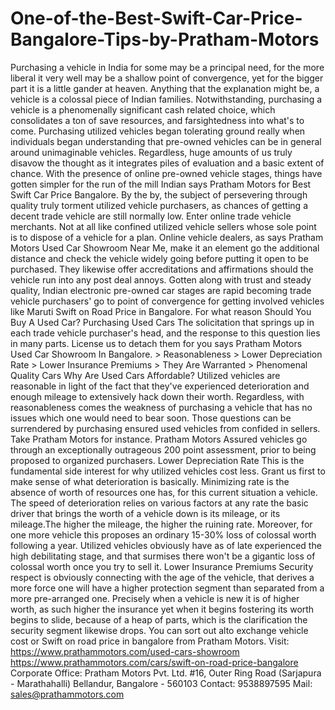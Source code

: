 # One-of-the-Best-Swift-Car-Price-Bangalore-Tips-by-Pratham-Motors
Purchasing a vehicle in India for some may be a principal need, for the more liberal it very well may be a shallow point of convergence, yet for the bigger part it is a little gander at heaven. Anything that the explanation might be, a vehicle is a colossal piece of Indian families. Notwithstanding, purchasing a vehicle is a phenomenally significant cash related choice, which consolidates a ton of save resources, and farsightedness into what's to come. Purchasing utilized vehicles began tolerating ground really when individuals began understanding that pre-owned vehicles can be in general around unimaginable vehicles. Regardless, huge amounts of us truly disavow the thought as it integrates piles of evaluation and a basic extent of chance. With the presence of online pre-owned vehicle stages, things have gotten simpler for the run of the mill Indian says Pratham Motors for Best Swift Car Price Bangalore.    By the by, the subject of persevering through quality truly torment utilized vehicle purchasers, as chances of getting a decent trade vehicle are still normally low. Enter online trade vehicle merchants. Not at all like confined utilized vehicle sellers whose sole point is to dispose of a vehicle for a plan. Online vehicle dealers, as says Pratham Motors Used Car Showroom Near Me, make it an element go the additional distance and check the vehicle widely going before putting it open to be purchased. They likewise offer accreditations and affirmations should the vehicle run into any post deal annoys. Gotten along with trust and steady quality, Indian electronic pre-owned car stages are rapid becoming trade vehicle purchasers' go to point of convergence for getting involved vehicles like Maruti Swift on Road Price in Bangalore.   For what reason Should You Buy A Used Car? Purchasing Used Cars The solicitation that springs up in each trade vehicle purchaser's head, and the response to this question lies in many parts. License us to detach them for you says Pratham Motors Used Car Showroom In Bangalore.  > Reasonableness > Lower Depreciation Rate > Lower Insurance Premiums > They Are Warranted > Phenomenal Quality Cars  Why Are Used Cars Affordable? Utilized vehicles are reasonable in light of the fact that they've experienced deterioration and enough mileage to extensively hack down their worth. Regardless, with reasonableness comes the weakness of purchasing a vehicle that has no issues which one would need to bear soon. Those questions can be surrendered by purchasing ensured used vehicles from confided in sellers. Take Pratham Motors for instance. Pratham Motors Assured vehicles go through an exceptionally outrageous 200 point assessment, prior to being proposed to organized purchasers.  Lower Depreciation Rate This is the fundamental side interest for why utilized vehicles cost less. Grant us first to make sense of what deterioration is basically. Minimizing rate is the absence of worth of resources one has, for this current situation a vehicle. The speed of deterioration relies on various factors at any rate the basic driver that brings the worth of a vehicle down is its mileage, or its mileage.The higher the mileage, the higher the ruining rate. Moreover, for one more vehicle this proposes an ordinary 15-30% loss of colossal worth following a year. Utilized vehicles obviously have as of late experienced the high debilitating stage, and that surmises there won't be a gigantic loss of colossal worth once you try to sell it.  Lower Insurance Premiums Security respect is obviously connecting with the age of the vehicle, that derives a more force one will have a higher protection segment than separated from a more pre-arranged one. Precisely when a vehicle is new it is of higher worth, as such higher the insurance yet when it begins fostering its worth begins to slide, because of a heap of parts, which is the clarification the security segment likewise drops. You can sort out alto exchange vehicle cost or Swift on road price in bangalore from Pratham Motors.  Visit: https://www.prathammotors.com/used-cars-showroom https://www.prathammotors.com/cars/swift-on-road-price-bangalore Corporate Office:  Pratham Motors Pvt. Ltd. #16, Outer Ring Road (Sarjapura - Marathahalli) Bellandur, Bangalore - 560103 Contact: 9538897595 Mail: sales@prathammotors.com
